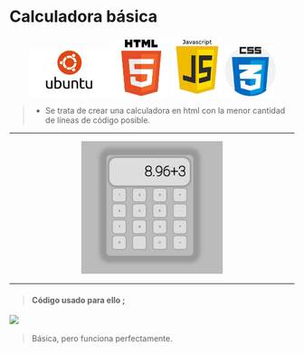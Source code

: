 # Calculadora básica 

<center><img src="/img/ubuntu-logo.jpg" style="width:150px;"/><img src="/img/html5.png" style="width:100px;"/>   <img src="/img/javascript.png" style="width:90px;"/>   <img src="/img/css.png" style="width:90px;"/>
</center>
</pre>


>* Se trata de crear una calculadora en html con la menor cantidad de líneas de código posible.

---

<center><img src="/img/calculadora-en-una-linea.png" style="width:250px;"/></center>

---

>#### Código usado para ello ;

<img src="/img/código-calculadora-una-linea.png" style="width:750px;"/>

> Básica, pero funciona perfectamente.